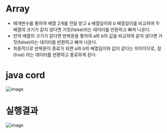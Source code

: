 # Array
- 매개변수를 통하여 배열 2개를 전달 받고 a 배열길이와 b 배열길이를 비교하여 두 배열의 크기가 같지 않다면 거짓(false)라는 데이터를 반환하고 빠져 나온다.
- 만약 배열의 크기가 같다면 반복문을 통하여 a와 b의 값을 비교하여 같지 않다면 거짓(false)라는 데이터를 반환하고 빠져 나온다.
- 최종적으로 반복문이 종료가 되면 a와 b의 배열길이와 값이 같다는 의미이므로, 참(true) 라는 데이터를 반환하고 종료하게 된다.

# java cord
![image](https://user-images.githubusercontent.com/122009563/224600810-03094a2c-9d81-4917-b304-cfad96f22b17.png)

# 실행결과
![image](https://user-images.githubusercontent.com/122009563/224602042-4e579bdb-7774-486b-ac7e-f2e98ee52f1e.png)
